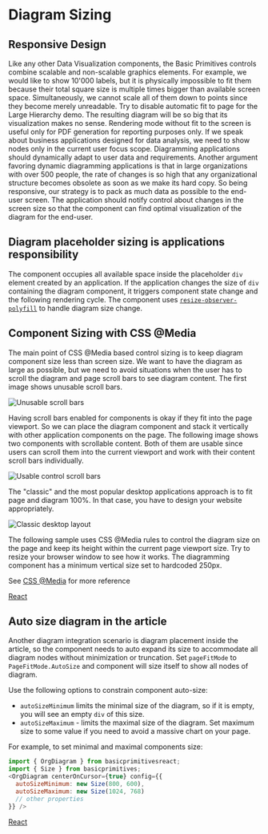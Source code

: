 # Diagram Sizing
## Responsive Design
Like any other Data Visualization components, the Basic Primitives controls combine scalable and non-scalable graphics elements. For example, we would like to show 10'000 labels, but it is physically impossible to fit them because their total square size is multiple times bigger than available screen space. Simultaneously, we cannot scale all of them down to points since they become merely unreadable. Try to disable automatic fit to page for the Large Hierarchy demo. The resulting diagram will be so big that its visualization makes no sense. Rendering mode without fit to the screen is useful only for PDF generation for reporting purposes only. If we speak about business applications designed for data analysis, we need to show nodes only in the current user focus scope.  Diagramming applications should dynamically adapt to user data and requirements. Another argument favoring dynamic diagramming applications is that in large organizations with over 500 people, the rate of changes is so high that any organizational structure becomes obsolete as soon as we make its hard copy. So being responsive, our strategy is to pack as much data as possible to the end-user screen. The application should notify control about changes in the screen size so that the component can find optimal visualization of the diagram for the end-user. 

## Diagram placeholder sizing is applications responsibility
The component occupies all available space inside the placeholder `div` element created by an application.  If the application changes the size of `div` containing the diagram component, it triggers component state change and the following rendering cycle. The component uses [`resize-observer-polyfill`](https://www.npmjs.com/package/resize-observer-polyfill) to handle diagram size change.

## Component Sizing with CSS @Media
The main point of CSS @Media based control sizing is to keep diagram component size less than screen size. We want to have the diagram as large as possible, but we need to avoid situations when the user has to scroll the diagram and page scroll bars to see diagram content. The first image shows unusable scroll bars.

![Unusable scroll bars](./images/PageSizeDiagram1.png "Unusable scroll bars")

Having scroll bars enabled for components is okay if they fit into the page viewport. So we can place the diagram component and stack it vertically with other application components on the page. The following image shows two components with scrollable content. Both of them are usable since users can scroll them into the current viewport and work with their content scroll bars individually.

![Usable control scroll bars](./images/PageSizeDiagram2.png "Usable control scroll bars")

The "classic" and the most popular desktop applications approach is to fit page and diagram 100%. In that case, you have to design your website appropriately.

![Classic desktop layout](./images/PageSizeDiagram3.png "Classic desktop layout")

The following sample uses CSS @Media rules to control the diagram size on the page and keep its height within the current page viewport size. Try to resize your browser window to see how it works. The diagramming component has a minimum vertical size set to hardcoded 250px.

See [CSS @Media](https://developer.mozilla.org/en-US/docs/Web/CSS/@media) for more reference

[React](../src/Samples/PageSizeDiagram.jsx)

## Auto size diagram in the article
Another diagram integration scenario is diagram placement inside the article, so the component needs to auto expand its size to accommodate all diagram nodes without minimization or truncation. Set `pageFitMode` to `PageFitMode.AutoSize` and component will size itself to show all nodes of diagram. 

Use the following options to constrain component auto-size:

* `autoSizeMinimum` limits the minimal size of the diagram, so if it is empty, you will see an empty `div` of this size.
* `autoSizeMaximum` - limits the maximal size of the diagram. Set maximum size to some value if you need to avoid a massive chart on your page.

For example, to set minimal and maximal components size: 

```JavaScript
import { OrgDiagram } from basicprimitivesreact;
import { Size } from basicprimitives;
<OrgDiagram centerOnCursor={true} config={{
  autoSizeMinimum: new Size(800, 600),
  autoSizeMaximum: new Size(1024, 768)
  // other properties
}} />
```

[React](../src/Samples/AutoSize.jsx)
